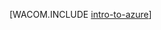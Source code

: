 <properties linkid="dev-net-fundamentals-intro-to-windows-azure" urlDisplayName="Intro to Windows Azure" pageTitle="Intro to Windows Azure - Windows Azure fundamentals" metaKeywords="" description="Learn how to develop,,deploy,,and manage applications on Windows Azure,,Microsoft's cloud computing platform for IaaS,,PaaS,,and websites." metaCanonical="" services="web-sites,virtual-machines,mobile-services,cloud-services" documentationCenter=".NET" title="" authors="" solutions="" manager="" editor="" />





[WACOM.INCLUDE [intro-to-azure](../includes/intro-to-azure.md)]
